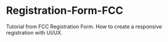 # Registration-Form-FCC
Tutorial from FCC Registration Form. How to create a responsive registration with UI/UX.
